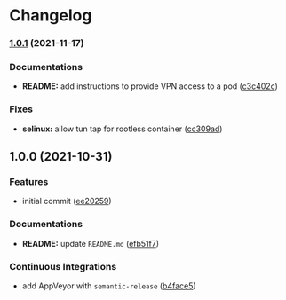# Changelog

### [1.0.1](https://github.com/extra2000/openvpn-client-podman/compare/v1.0.0...v1.0.1) (2021-11-17)


### Documentations

* **README:** add instructions to provide VPN access to a pod ([c3c402c](https://github.com/extra2000/openvpn-client-podman/commit/c3c402c93f08504bbde17be63dc2363f4a4f5887))


### Fixes

* **selinux:** allow tun tap for rootless container ([cc309ad](https://github.com/extra2000/openvpn-client-podman/commit/cc309ad709de86e6c41213c12ed10a080753b63e))

## 1.0.0 (2021-10-31)


### Features

* initial commit ([ee20259](https://github.com/extra2000/openvpn-client-podman/commit/ee20259eef1b697251e652bb583ee3a745a18494))


### Documentations

* **README:** update `README.md` ([efb51f7](https://github.com/extra2000/openvpn-client-podman/commit/efb51f758178df549a73427309aca11e548acca2))


### Continuous Integrations

* add AppVeyor with `semantic-release` ([b4face5](https://github.com/extra2000/openvpn-client-podman/commit/b4face5c5d051e0216a4113329cb7000690bb58f))
